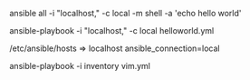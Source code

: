 ansible all -i "localhost," -c local -m shell -a 'echo hello world'

ansible-playbook -i "localhost," -c local helloworld.yml

/etc/ansible/hosts => localhost ansible_connection=local

ansible-playbook -i inventory vim.yml
